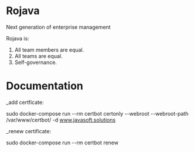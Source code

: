 # Rojava
Next generation of enterprise management

Rojava is:
1. All team members are equal.
2. All teams are equal.
3. Self-governance.

# Documentation
_add certficate:

sudo docker-compose run --rm  certbot certonly --webroot --webroot-path /var/www/certbot/ -d www.javasoft.solutions

_renew certificate:

sudo docker-compose run --rm certbot renew
